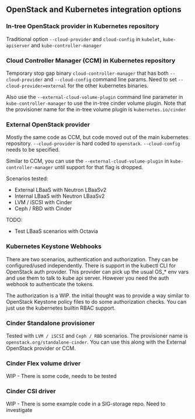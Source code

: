 ## OpenStack and Kubernetes integration options

### In-tree OpenStack provider in Kubernetes repository

Traditional option `--cloud-provider` and `cloud-config` in `kubelet`, `kube-apiserver` and `kube-controller-manager`

### Cloud Controller Manager (CCM) in Kubernetes repository

Temporary stop gap binary `cloud-controller-manager` that has both `--cloud-provider` and `--cloud-config`
command line params. Need to set `--cloud-provider=external` for the other kubernetes binaries.

Also use the `--external-cloud-volume-plugin` command line parameter in `kube-controller-manager` to use the
in-tree cinder volume plugin. Note that the provisioner name for the in-tree volume plugin is `kubernetes.io/cinder`

### External OpenStack provider

Mostly the same code as CCM, but code moved out of the main kubernetes repository. `--cloud-provider` is hard coded
to `openstack`. `--cloud-config` needs to be specified.

Similar to CCM, you can use the `--external-cloud-volume-plugin` in `kube-controller-manager` until support for that
flag is dropped.

Scenarios tested:
- External LBaaS with Neutron LBaaSv2
- Internal LBaaS with Neutron LBaaSv2
- LVM / iSCSI with Cinder
- Ceph / RBD with Cinder

TODO:
- Test LBaaS scenarios with Octavia

### Kubernetes Keystone Webhooks

There are two scenarios, authentication and authorization. They can be configured/used independently. There is
support in the kubectl CLI for OpenStack auth provider. This provider can pick up the usual OS_* env vars and
use them to talk to kube api server. However you need the auth webhook to authenticate the tokens.

The authorization is a WIP. the initial thought was to provide a way similar to OpenStack Keystone policy files
to do some authorization checks. You can just use the kubernetes builtin RBAC support.

### Cinder Standalone provisioner

Tested with `LVM / iSCSI` and `Ceph / RBD` scenarios. The provisioner name is `openstack.org/standalone-cinder`.
You can use this along with the External OpenStack provider or CCM.

### Cinder Flex volume driver

WIP - There is some code, needs to be tested

### Cinder CSI driver

WIP - There is some example code in a SIG-storage repo. Need to investigate